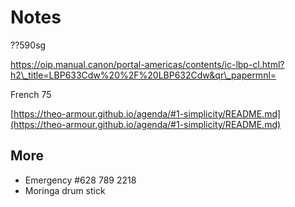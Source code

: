 # Notes

??590sg

https://oip.manual.canon/portal-americas/contents/ic-lbp-cl.html?h2\_title=LBP633Cdw%20%2F%20LBP632Cdw&qr\_papermnl=

French 75

[https://theo-armour.github.io/agenda/#1-simplicity/README.md](https://theo-armour.github.io/agenda/#1-simplicity/README.md)

## More

* Emergency #628 789 2218
* Moringa drum stick